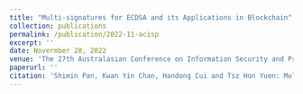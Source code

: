 ```yaml
---
title: "Multi-signatures for ECDSA and its Applications in Blockchain"
collection: publications
permalink: /publication/2022-11-acisp
excerpt: ''
date: Novermber 28, 2022
venue: 'The 27th Australasian Conference on Information Security and Privacy, (ACISP 2022) Wollongong, Australia, November 28-30, 2022'
paperurl: ''
citation: 'Shimin Pan, Kwan Yin Chan, Handong Cui and Tsz Hon Yuen: Multi-signatures for ECDSA and its Applications in Blockchain. To appear in WASA 2022.'
---
```

